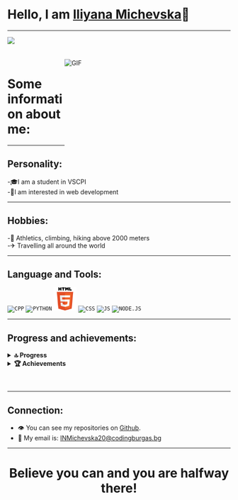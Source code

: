 # Hello, I am [Iliyana Michevska](https://github.com/INMichevska20/INMichevska20/)👋

<hr>

<p align="left"> <img src="https://komarev.com/ghpvc/?username=INMichevska20&label=Profile%20views&color=0e75b6&style=flat" /> </p>

<br>

<img align="right" height="250" width="375" alt="GIF" src="https://c.tenor.com/2uyENRmiUt0AAAAC/coding.gif" />

# Some information about me:

<hr>

## Personality:
-🎓I am a student in VSCPI<br>
-🧩I am interested in web development<br>

<hr>

## Hobbies:
-🗻 Athletics, climbing, hiking above 2000 meters<br>
-✈ Travelling all around the world

<hr>

## Language and Tools:

<code><img alt="CPP" width="38px" src="https://brandslogos.com/wp-content/uploads/images/large/c-logo.png" ></code>
<code><img alt="PYTHON" width="43px" src="https://upload.wikimedia.org/wikipedia/commons/thumb/c/c3/Python-logo-notext.svg/800px-Python-logo-notext.svg.png" ></code>
<code><img alt="HTML" width="52px" src="https://raw.githubusercontent.com/github/explore/80688e429a7d4ef2fca1e82350fe8e3517d3494d/topics/html/html.png" ></code>
<code><img alt="CSS" width="37px" src="https://upload.wikimedia.org/wikipedia/commons/d/d5/CSS3_logo_and_wordmark.svg" ></code>
<code><img alt="JS" width="42px" height = "42px" src="https://upload.wikimedia.org/wikipedia/commons/thumb/9/99/Unofficial_JavaScript_logo_2.svg/1024px-Unofficial_JavaScript_logo_2.svg.png"></code>
<code><img alt="NODE.JS" width= "120px" height = "42px" src="https://upload.wikimedia.org/wikipedia/commons/thumb/7/7e/Node.js_logo_2015.svg/2560px-Node.js_logo_2015.svg.png"></code>

<hr>

## Progress and  achievements:

<details>	
  <summary><b>🔝 Progress</b></summary>

![Grade](https://github-readme-stats.vercel.app/api?username=INMichevska20&show_icons=true&theme=radical&count_private=true)
</details>

<details>
<summary><b>🏆 Achievements</b></summary>
  
<code><a href ="https://www.credly.com/earner/earned/badge/df473dbb-8472-42d6-b9ed-c60faa484dc7"><img align="left" alt="Word Office 2016" width="90px" src="https://images.credly.com/size/680x680/images/fd092703-61db-4e9f-9c7c-2211d44ca87d/MOS_Word.png" ></a>
  <br>
  <br>
  <br>
<a href ="https://www.credly.com/earner/earned/badge/db6334b6-9c64-4421-bec4-967556511fa2"><img align="left" alt="HTML and CSS" width="90px" src="https://images.credly.com/size/680x680/images/241488f4-9110-41aa-804e-51a8f8ba430d/MTA-Introduction_to_Programming_Using_HTML_and_CSS-600x600.png" ></a>
  <br>
  <br>
  <br>
  <br>
<a href ="https://www.credly.com/earner/earned/badge/e7554add-bc5a-4e0e-9445-6bef73440c2d"><img align="left" alt="JavaScript" width="90px" src="https://images.credly.com/size/680x680/images/ef99b79e-fd54-4eb5-b2a4-bf17e92a4837/ITS-Badges_JavaScript_1200px.png" ></a></code>
</details>
<br>
<br>

<hr>

## Connection:

- 👁‍ You can see my repositories on [Github](https://github.com/INMichevska20?tab=repositories). 
- 📧 My email is: INMichevska20@codingburgas.bg

<hr>
<div align="center">

# Believe you can and you are halfway there!

</div>
